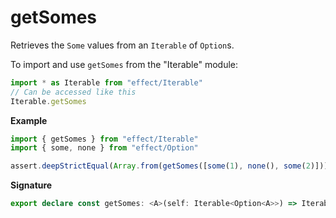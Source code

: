 # getSomes

Retrieves the `Some` values from an `Iterable` of `Option`s.

To import and use `getSomes` from the "Iterable" module:

```ts
import * as Iterable from "effect/Iterable"
// Can be accessed like this
Iterable.getSomes
```

**Example**

```ts
import { getSomes } from "effect/Iterable"
import { some, none } from "effect/Option"

assert.deepStrictEqual(Array.from(getSomes([some(1), none(), some(2)])), [1, 2])
```

**Signature**

```ts
export declare const getSomes: <A>(self: Iterable<Option<A>>) => Iterable<A>
```
